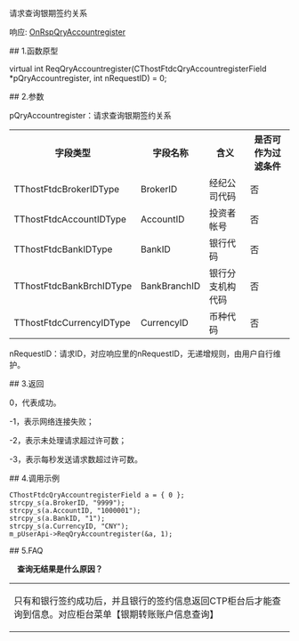 <p>请求查询银期签约关系</p>
<p>响应: <a href="../../CTHOSTFTDCTRADERAPI/ONRSPQRYACCOUNTREGISTER/">OnRspQryAccountregister</a></p>
<span class="anchor" id="59e8d3db-2202-432c-9850-5340bd94e472"></span>
## 1.函数原型
<p>virtual int ReqQryAccountregister(CThostFtdcQryAccountregisterField *pQryAccountregister, int nRequestID) = 0;</p>
<span class="anchor" id="28a40ee0-aa59-4f7b-8b94-ed2ae3f984bf"></span>
## 2.参数
<p>pQryAccountregister：请求查询银期签约关系</p>
<table><tr><th style="TEXT-ALIGN: center;">字段类型</th><th style="TEXT-ALIGN: center;">字段名称</th><th style="TEXT-ALIGN: center;">含义</th><th style="TEXT-ALIGN: center;">是否可作为过滤条件</th></tr><tr><td style="TEXT-ALIGN: left;">TThostFtdcBrokerIDType</td>
<td style="TEXT-ALIGN: left;">BrokerID</td>
<td style="TEXT-ALIGN: left;">经纪公司代码</td>
<td style="TEXT-ALIGN: left;">否</td>
</tr>
<tr><td style="TEXT-ALIGN: left;">TThostFtdcAccountIDType</td>
<td style="TEXT-ALIGN: left;">AccountID</td>
<td style="TEXT-ALIGN: left;">投资者帐号</td>
<td style="TEXT-ALIGN: left;">否</td>
</tr>
<tr><td style="TEXT-ALIGN: left;">TThostFtdcBankIDType</td>
<td style="TEXT-ALIGN: left;">BankID</td>
<td style="TEXT-ALIGN: left;">银行代码</td>
<td style="TEXT-ALIGN: left;">否</td>
</tr>
<tr><td style="TEXT-ALIGN: left;">TThostFtdcBankBrchIDType</td>
<td style="TEXT-ALIGN: left;">BankBranchID</td>
<td style="TEXT-ALIGN: left;">银行分支机构代码</td>
<td style="TEXT-ALIGN: left;">否</td>
</tr>
<tr><td style="TEXT-ALIGN: left;">TThostFtdcCurrencyIDType</td>
<td style="TEXT-ALIGN: left;">CurrencyID</td>
<td style="TEXT-ALIGN: left;">币种代码</td>
<td style="TEXT-ALIGN: left;">否</td>
</tr>
</table>
<p>nRequestID：请求ID，对应响应里的nRequestID，无递增规则，由用户自行维护。</p>
<span class="anchor" id="fc204283-5b3e-4ff8-8bd4-2478e43a4faa"></span>
## 3.返回
<p>0，代表成功。</p>
<p>-1，表示网络连接失败；</p>
<p>-2，表示未处理请求超过许可数；</p>
<p>-3，表示每秒发送请求数超过许可数。</p>
<span class="anchor" id="a3808d25-0c79-475f-9c4e-11797f0c440a"></span>
## 4.调用示例
<pre><code>CThostFtdcQryAccountregisterField a = { 0 };
strcpy_s(a.BrokerID, "9999");
strcpy_s(a.AccountID, "1000001");
strcpy_s(a.BankID, "1");
strcpy_s(a.CurrencyID, "CNY");
m_pUserApi-&gt;ReqQryAccountregister(&amp;a, 1);
</code></pre>
<span class="anchor" id="285ace21-6fe9-4b9d-95e2-3feee93876be"></span>
## 5.FAQ
<p><div class="region_i"><p class="region_header" id="region_header_1" style="padding-left: 1em;font-weight : bold;text-indent: 0px;text-align: left;">查询无结果是什么原因？</p><div class="region_panel" id="region_panel_1" style="display:block;"><table><tr><td>
<p>只有和银行签约成功后，并且银行的签约信息返回CTP柜台后才能查询到信息。对应柜台菜单【银期转账账户信息查询】</p>
</td></tr></table>
</div><p class="region_tail" id="region_tail_1" style="border-top-color:transparent;border-bottom-width:0;"></p></div></p>
